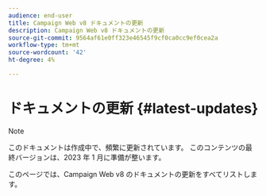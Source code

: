 ```yaml
---
audience: end-user
title: Campaign Web v8 ドキュメントの更新
description: Campaign Web v8 ドキュメントの更新
source-git-commit: 9564af61e0ff323e46545f9cf0ca0cc9ef0cea2a
workflow-type: tm+mt
source-wordcount: '42'
ht-degree: 4%

---
```


# ドキュメントの更新 {#latest-updates}

>[!NOTE]
>
>このドキュメントは作成中で、頻繁に更新されています。 このコンテンツの最終バージョンは、2023 年 1 月に準備が整います。

このページでは、Campaign Web v8 のドキュメントの更新をすべてリストします。

